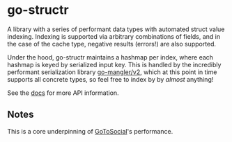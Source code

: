 # go-structr

A library with a series of performant data types with automated struct value indexing. Indexing is supported via arbitrary combinations of fields, and in the case of the cache type, negative results (errors!) are also supported.

Under the hood, go-structr maintains a hashmap per index, where each hashmap is keyed by serialized input key. This is handled by the incredibly performant serialization library [go-mangler/v2](https://codeberg.org/gruf/go-mangler), which at this point in time supports all concrete types, so feel free to index by by *almost* anything!

See the [docs](https://pkg.go.dev/codeberg.org/gruf/go-structr) for more API information.

## Notes

This is a core underpinning of [GoToSocial](https://github.com/superseriousbusiness/gotosocial)'s performance.